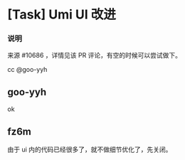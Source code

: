 # [Task] Umi UI 改进

### 说明

来源 #10686 ，详情见该 PR 评论，有空的时候可以尝试做下。

cc @goo-yyh

## goo-yyh

ok

## fz6m

由于 ui 内的代码已经很多了，就不做细节优化了，先关闭。
